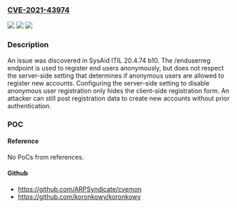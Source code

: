 ### [CVE-2021-43974](https://cve.mitre.org/cgi-bin/cvename.cgi?name=CVE-2021-43974)
![](https://img.shields.io/static/v1?label=Product&message=n%2Fa&color=blue)
![](https://img.shields.io/static/v1?label=Version&message=n%2Fa&color=blue)
![](https://img.shields.io/static/v1?label=Vulnerability&message=n%2Fa&color=brighgreen)

### Description

An issue was discovered in SysAid ITIL 20.4.74 b10. The /enduserreg endpoint is used to register end users anonymously, but does not respect the server-side setting that determines if anonymous users are allowed to register new accounts. Configuring the server-side setting to disable anonymous user registration only hides the client-side registration form. An attacker can still post registration data to create new accounts without prior authentication.

### POC

#### Reference
No PoCs from references.

#### Github
- https://github.com/ARPSyndicate/cvemon
- https://github.com/koronkowy/koronkowy

